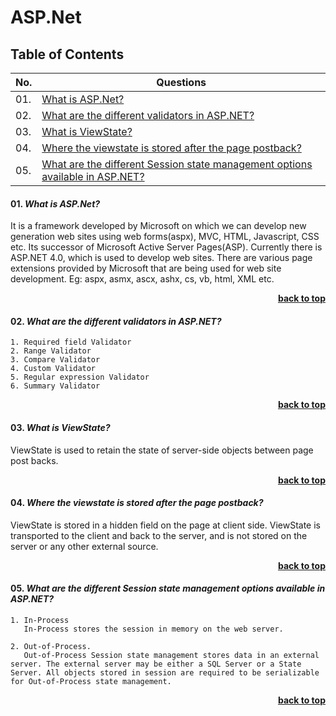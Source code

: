 # ASP.Net

## Table of Contents

| No. |   Questions                                              |
|-----|----------------------------------------------------------|
| 01. |[What is ASP.Net?](#01-what-is-aspnet)|
| 02. |[What are the different validators in ASP.NET?](#02-what-are-the-different-validators-in-aspnet)|
| 03. |[What is ViewState?](#03-what-is-viewstate)|
| 04. |[Where the viewstate is stored after the page postback?](#04-where-the-viewstate-is-stored-after-the-page-postback)|
| 05. |[What are the different Session state management options available in ASP.NET?](#05-what-are-the-different-session-state-management-options-available-in-aspnet)|

#### 01. ***What is ASP.Net?***
It is a framework developed by Microsoft on which we can develop new generation web sites using web forms(aspx), 
MVC, HTML, Javascript, CSS etc. Its successor of Microsoft Active Server Pages(ASP). 
Currently there is ASP.NET 4.0, which is used to develop web sites. 
There are various page extensions provided by Microsoft that are being used for web site development. 
Eg: aspx, asmx, ascx, ashx, cs, vb, html, XML etc. 

<div align="right">
    <b><a href="#">back to top</a></b>
</div>

#### 02. ***What are the different validators in ASP.NET?***
    1. Required field Validator
    2. Range Validator
    3. Compare Validator
    4. Custom Validator
    5. Regular expression Validator
    6. Summary Validator
    
<div align="right">
    <b><a href="#">back to top</a></b>
</div> 

#### 03. ***What is ViewState?***
ViewState is used to retain the state of server-side objects between page post backs. 

<div align="right">
    <b><a href="#">back to top</a></b>
</div>

#### 04. ***Where the viewstate is stored after the page postback?***
ViewState is stored in a hidden field on the page at client side. ViewState is transported to the client and back to the server, and is not stored on the server or any other external source. 

<div align="right">
    <b><a href="#">back to top</a></b>
</div>

#### 05. ***What are the different Session state management options available in ASP.NET?***
    1. In-Process
       In-Process stores the session in memory on the web server.
    
    2. Out-of-Process.
       Out-of-Process Session state management stores data in an external server. The external server may be either a SQL Server or a State Server. All objects stored in session are required to be serializable for Out-of-Process state management. 

<div align="right">
    <b><a href="#">back to top</a></b>
</div>
